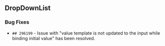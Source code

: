 ##  DropDownList

###    Bug Fixes

- `## 296199` - Issue with "value template is not updated to the input while binding initial value" has been resolved.

